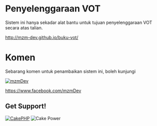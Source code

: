 Penyelenggaraan VOT
=======

Sistem ini hanya sekadar alat bantu untuk tujuan penyelenggaraan VOT secara atas talian.

http://mzm-dev.github.io/buku-vot/

Komen
=======
Sebarang komen untuk penambaikan sistem ini, boleh kunjungi

[![mzmDev](https://fbcdn-sphotos-c-a.akamaihd.net/hphotos-ak-prn2/1510379_258048164363272_1996045806_n.png)](https://www.facebook.com/mzmDev)

https://www.facebook.com/mzmDev


Get Support!
------------

[![CakePHP](http://cakephp.org/img/logo/powered_by_cake_logo_25.png)](http://www.cakephp.org)
![Cake Power](https://raw.github.com/cakephp/cakephp/master/lib/Cake/Console/Templates/skel/webroot/img/cake.power.gif)

